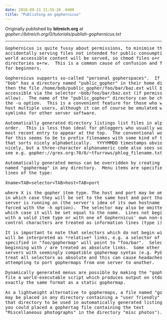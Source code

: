 ```yaml
---
date: 2018-09-21 21:55:28 -0400
title: "Publishing on gophernicus"
---
```


Originally published by **bitreich.org** at
_gopher://bitreich.org/0/tutorials/publish-gophernicus.txt_

- - - - -

<pre>
Gophernicus is quite fussy about permissions, to minimise the risk of
accidentally serving files not intended for public consumptions.  Only
world accessible content will be served, so chmod files o+r and
directories o+rw.  This is a common cause of confusion and frustration
for beginners.

Gophernicus supports so-called "personal gopherspaces".  If a user
"bob" has a directory named "public_gopher" in their home directory,
then the file /home/bob/public_gopher/foo/bar/baz.ext will be
accessible via the selector ~bob/foo/bar/baz.ext (if permissions
allow).  The name of the "public_gopher" directory can be changed via
the -u option.  This is a convenient feature for those who want to
host multiple users, although it can of course be emulated with
symlinks for other server software.

Automatically generated directory listings list files in alphabetical
order.  This is less than ideal for phloggers who usually want the
most recent entry to appear at the top.  The conventional workaround
for this seems to be to prefix filenames with some kind of timestamp
that sorts nicely alphabetically.  YYYYMMDD timestamps obviously work
nicely, but a three-character alphanumeric code also sees some use,
see e.g. gopher://grex.org:70/0/~tfurrows/phlog_filename.txt.

Automatically generated menus can be overridden by creating a file
named "gophermap" in any directory.  Menu items are specified with
lines of the type:

Xname&lt;TAB&gt;selector&lt;TAB&gt;host&lt;TAB&gt;port

where X is the gopher item type. The host and port may be omitted,
in which case they will be set to the same host and port that the
server is running on (the server's idea of its own hostname can be
forced with the -h option).  The selector may also be omitted, in
which case it will be set equal to the name.  Lines not beginning
with a valid item type or with one of Gophernicus' own non-standard
control characters are treated as information lines (type i).

It is important to note that selectors which do not begin with a /
will be interpreted as *relative* links, e.g. a selector of "bar"
specified in "foo/gophermap" will point to "foo/bar".  Selectors
beginning with / are treated as absolute links.  Some other gopher
servers with seemingly compatible gophermap syntax (e.g. PyGopherd)
treat all selectors as absolute and this can cause headaches when
attempting to port gophermaps from one server to another.

Dynamically generated menus are possible by making the "gophermap"
file a world-executable script which produces output on stdout of
exactly the same format as a static gophermap.

As a lightweight alternative to gophermaps, a file named "gophertag"
may be placed in any directory containing a "user friendly" name for
that directory to be used in automatically generated listings (e.g.
you could placed a gophertag file containing the text
"Miscellaneous photographs" in the directory "misc_photos").
</pre>

